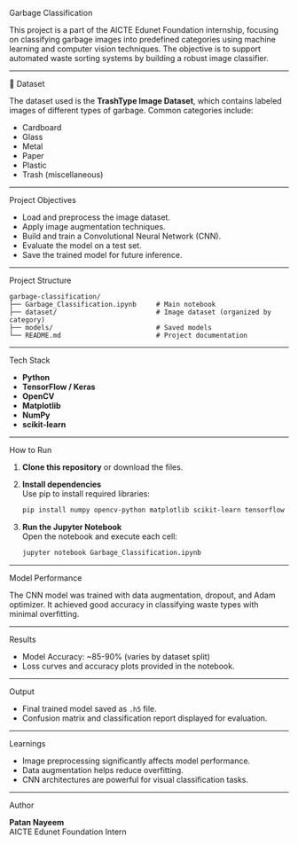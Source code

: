 
 Garbage Classification 

This project is a part of the AICTE Edunet Foundation internship, focusing on classifying garbage images into predefined categories using machine learning and computer vision techniques. The objective is to support automated waste sorting systems by building a robust image classifier.

---

 📁 Dataset

The dataset used is the **TrashType Image Dataset**, which contains labeled images of different types of garbage. Common categories include:

- Cardboard  
- Glass  
- Metal  
- Paper  
- Plastic  
- Trash (miscellaneous)

---

Project Objectives

- Load and preprocess the image dataset.
- Apply image augmentation techniques.
- Build and train a Convolutional Neural Network (CNN).
- Evaluate the model on a test set.
- Save the trained model for future inference.

---

Project Structure

```
garbage-classification/
├── Garbage_Classification.ipynb     # Main notebook
├── dataset/                         # Image dataset (organized by category)
├── models/                          # Saved models
└── README.md                        # Project documentation
```

---

Tech Stack

- **Python**
- **TensorFlow / Keras**
- **OpenCV**
- **Matplotlib**
- **NumPy**
- **scikit-learn**

---

How to Run

1. **Clone this repository** or download the files.

2. **Install dependencies**  
   Use pip to install required libraries:
   ```bash
   pip install numpy opencv-python matplotlib scikit-learn tensorflow
   ```

3. **Run the Jupyter Notebook**  
   Open the notebook and execute each cell:
   ```bash
   jupyter notebook Garbage_Classification.ipynb
   ```

---

Model Performance

The CNN model was trained with data augmentation, dropout, and Adam optimizer. It achieved good accuracy in classifying waste types with minimal overfitting.

---

Results

- Model Accuracy: ~85-90% (varies by dataset split)
- Loss curves and accuracy plots provided in the notebook.

---

Output

- Final trained model saved as `.h5` file.
- Confusion matrix and classification report displayed for evaluation.

---

 Learnings

- Image preprocessing significantly affects model performance.
- Data augmentation helps reduce overfitting.
- CNN architectures are powerful for visual classification tasks.

---
 Author

**Patan Nayeem**  
AICTE Edunet Foundation Intern

